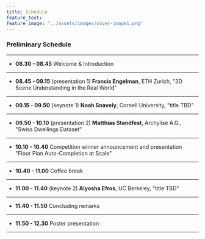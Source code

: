```yaml
---
title: Schedule
feature_text: 
feature_image: "../assets/images/cover-image1.png"
---
```


### Preliminary Schedule

---

- **08.30 - 08.45** Welcome & Introduction
  
---

- **08.45 - 09.15** (presentation 1) **Francis Engelman**, ETH Zurich, "3D Scene Understanding in the Real World"

---

- **09.15 - 09.50** (keynote 1) **Noah Snavely**, Cornell University, "title TBD"

---

- **09.50 - 10.10** (presentation 2) **Matthias Standfest**, Archylise A.G., "Swiss Dwellings Dataset"

---

- **10.10 - 10.40** Competition winner announcement and presentation "Floor Plan Auto-Completion at Scale"

---

- **10.40 - 11.00** Coffee break

---

- **11.00 - 11.40** (keynote 2) **Alyosha Efros**, UC Berkeley, "title TBD"

---

- **11.40 - 11.50** Concluding remarks

---

- **11.50 - 12.30** Poster presentation

--- 

